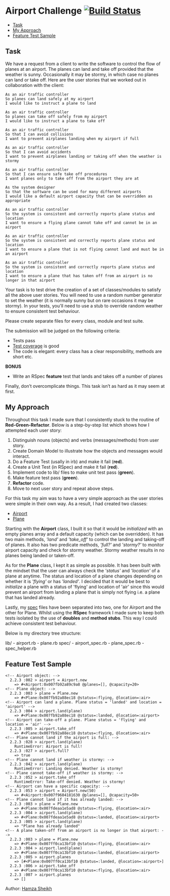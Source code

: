 

Airport Challenge [![Build Status](https://travis-ci.org/hsheikhm/airport_challenge.svg?branch=master)](https://travis-ci.org/hsheikhm/airport_challenge)
=================

* [Task](#task)
* [My Approach](#my-approach)
* [Feature Test Sample](#feature-test-sample)

Task
-----

We have a request from a client to write the software to control the flow of planes at an airport. The planes can land and take off provided that the weather is sunny. Occasionally it may be stormy, in which case no planes can land or take off.  Here are the user stories that we worked out in collaboration with the client:

```
As an air traffic controller
So planes can land safely at my airport
I would like to instruct a plane to land

As an air traffic controller
So planes can take off safely from my airport
I would like to instruct a plane to take off

As an air traffic controller
So that I can avoid collisions
I want to prevent airplanes landing when my airport if full

As an air traffic controller
So that I can avoid accidents
I want to prevent airplanes landing or taking off when the weather is stormy

As an air traffic controller
So that I can ensure safe take off procedures
I want planes only to take off from the airport they are at

As the system designer
So that the software can be used for many different airports
I would like a default airport capacity that can be overridden as appropriate

As an air traffic controller
So the system is consistent and correctly reports plane status and location
I want to ensure a flying plane cannot take off and cannot be in an airport

As an air traffic controller
So the system is consistent and correctly reports plane status and location
I want to ensure a plane that is not flying cannot land and must be in an airport

As an air traffic controller
So the system is consistent and correctly reports plane status and location
I want to ensure a plane that has taken off from an airport is no longer in that airport
```

Your task is to test drive the creation of a set of classes/modules to satisfy all the above user stories. You will need to use a random number generator to set the weather (it is normally sunny but on rare occasions it may be stormy). In your tests, you'll need to use a stub to override random weather to ensure consistent test behaviour.

Please create separate files for every class, module and test suite.

The submission will be judged on the following criteria:

* Tests pass
* [Test coverage](https://github.com/makersacademy/course/blob/master/pills/test_coverage.md) is good
* The code is elegant: every class has a clear responsibility, methods are short etc.

**BONUS**

* Write an RSpec **feature** test that lands and takes off a number of planes

Finally, don’t overcomplicate things. This task isn’t as hard as it may seem at first.


My Approach
------------

Throughout this task I made sure that I consistently stuck to the routine of **Red-Green-Refactor**.
Below is a step-by-step list which shows how I attempted each user story:

1. Distinguish nouns (objects) and verbs (messages/methods) from user story.
2. Create Domain Model to illustrate how the objects and messages would interact.
3. Do a Feature Test (usally in irb) and make it fail (**red**).
4. Create a Unit Test (in RSpec) and make it fail (**red**).
5. Implement code to lib/ files to make unit test pass (**green**).
6. Make feature test pass (**green**).
7. **Refactor** code.
8. Move to next user story and repeat above steps.

For this task my aim was to have a very simple approach as the user stories were simple in their own way.
As a result, I had created two classes:

* [Airport](https://github.com/hsheikhm/airport_challenge/blob/master/lib/airport.rb)
* [Plane](https://github.com/hsheikhm/airport_challenge/blob/master/lib/plane.rb)

Starting with the **Airport** class, I built it so that it would be *initialized* with an empty planes array and a
default capacity (which can be overridden). It has two main methods, *'land'* and *'take_off'* to control the landing and taking-off of planes. It also has two predicate methods, *'full?'* and *'stormy?'* to monitor airport capacity and check
for stormy weather. Stormy weather results in no planes being landed or taken-off.

As for the **Plane** class, I kept it as simple as possible. It has been built with the mindset that the user
can always check the *'status'* and *'location'* of a plane at anytime. The status and location of a plane
changes depending on whether it is *'flying'* or has *'landed'*. I decided that it would be best to *initialize* a plane
with a status of 'flying' and location of 'air' since this would prevent an airport from landing a plane that
is simply not flying i.e. a plane that has landed already.

Lastly, my [spec](https://github.com/hsheikhm/airport_challenge/tree/master/spec) files have been separated into two,
one for Airport and the other for Plane. Whilst using the **RSpec** framework I made sure to keep both tests isolated
by the use of **doubles** and **method stubs**. This way I could achieve consistent test behaviour.

Below is my directory tree structure:

lib/
    - airport.rb
    - plane.rb
spec/
    - airport_spec.rb
    - plane_spec.rb
    - spec_helper.rb


Feature Test Sample
--------------------
```
<!-- Airport object: -->
  2.2.3 :002 > airport = Airport.new
    => #<Airport:0x007fb92a89c9a8 @planes=[], @capacity=20>
<!-- Plane object: -->
  2.2.3 :003 > plane = Plane.new
    => #<Plane:0x007fb92a88ec18 @status=:flying, @location=:air>
<!-- Airport can land a plane. Plane status = 'landed' and location = 'airport' -->
  2.2.3 :004 > airport.land(plane)
    => #<Plane:0x007fb92a88ec18 @status=:landed, @location=:airport>
<!-- Airport can take-off a plane. Plane status = 'flying' and location = 'air' -->
  2.2.3 :005 > airport.take_off
    => #<Plane:0x007fb92a88ec18 @status=:flying, @location=:air>
<!-- Plane cannot land if the airport is full: -->
  2.2.3 :028 > airport.land(plane)
    RuntimeError: Airport is full!
  2.2.3 :027 > airport.full?
    => true
<!-- Plane cannot land if weather is stormy: -->
  2.2.3 :042 > airport.land(plane)
    RuntimeError: Landing denied. Weather is stormy!
<!-- Plane cannot take-off if weather is stormy: -->
  2.2.3 :052 > airport.take_off
    RuntimeError: Take-off denied. Weather is stormy!
<!-- Airport can have a specific capacity: -->
  2.2.3 :053 > airport = Airport.new(50)
    => #<Airport:0x007f9604181630 @planes=[], @capacity=50>
<!-- Plane cannot land if it has already landed: -->
  2.2.3 :003 > plane = Plane.new
    => #<Plane:0x007fdeaa1e5ad8 @status=:flying, @location=:air>
  2.2.3 :004 > airport.land(plane)
    => #<Plane:0x007fdeaa1e5ad8 @status=:landed, @location=:airport>
  2.2.3 :005 > airport.land(plane)
    => "Plane has already landed"
<!-- A plane taken-off from an airport is no longer in that airport: -->
  2.2.3 :003 > plane = Plane.new
    => #<Plane:0x007ff0ca13bf10 @status=:flying, @location=:air>
  2.2.3 :004 > airport.land(plane)
    => #<Plane:0x007ff0ca13bf10 @status=:landed, @location=:airport>
  2.2.3 :005 > airport.planes
    => [#<Plane:0x007ff0ca13bf10 @status=:landed, @location=:airport>]
  2.2.3 :006 > airport.take_off
    => #<Plane:0x007ff0ca13bf10 @status=:flying, @location=:air>
  2.2.3 :007 > airport.planes
    => []
```

Author: [Hamza Sheikh](https://github.com/hsheikhm)

